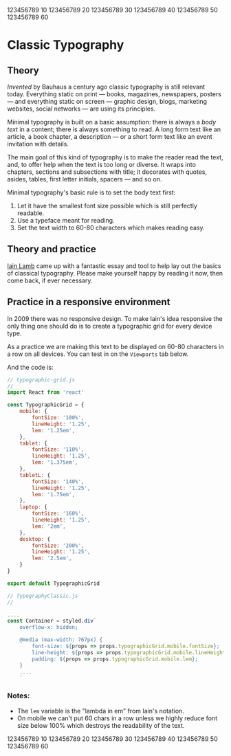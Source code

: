 123456789 10 123456789 20 123456789 30 123456789 40 123456789 50 123456789 60

# Classic Typography

## Theory

*Invented* by Bauhaus a century ago classic typography is still relevant today. Everything static on print &mdash; books, magazines, newspapers, posters &mdash; and everything static on screen &mdash; graphic design, blogs, marketing websites, social networks &mdash; are using its principles.

Minimal typography is built on a basic assumption: there is always a *body text* in a content; there is always something to read. A long form text like an article, a book chapter, a description &mdash; or a short form text like an event invitation with details.

The main goal of this kind of typography is to make the reader read the text, and, to offer help when the text is too long or diverse. It wraps into chapters, sections and subsections with title; it decorates with quotes, asides, tables, first letter initials, spacers &mdash; and so on.

Minimal typography's basic rule is to set the body text first:

1. Let it have the smallest font size possible which is still perfectly readable.
2. Use a typeface meant for reading.
3. Set the text width to 60-80 characters which makes reading easy.


## Theory and practice

[Iain Lamb](http://lamb.cc/typograph/) came up with a fantastic essay and tool to help lay out the basics of classical typography. Please make yourself happy by reading it now, then come back, if ever necessary.

## Practice in a responsive environment

In 2009 there was no responsive design. To make Iain's idea responsive the only thing one should do is to create a typographic grid for every device type.

As a practice we are making this text to be displayed on 60-80 characters in a row on all devices. You can test in on the `Viewports` tab below.

And the code is:
```Javascript
// typographic-grid.js
//
import React from 'react'

const TypographicGrid = {
	mobile: {
		fontSize: '100%',
		lineHeight: '1.25',
		lem: '1.25em',
	},
	tablet: {
		fontSize: '110%',
		lineHeight: '1.25',
		lem: '1.375em',
	},
	tabletL: {
		fontSize: '140%',
		lineHeight: '1.25',
		lem: '1.75em',
	},
	laptop: {
		fontSize: '160%',
		lineHeight: '1.25',
		lem: '2em',
	},
	desktop: {
		fontSize: '200%',
		lineHeight: '1.25',
		lem: '2.5em',
	}
}

export default TypographicGrid
```  

``` Javascript
// TypographyClassic.js
//

....
const Container = styled.div`
	overflow-x: hidden;

	@media (max-width: 767px) {
		font-size: ${props => props.typographicGrid.mobile.fontSize};
		line-height: ${props => props.typographicGrid.mobile.lineHeight};
		padding: ${props => props.typographicGrid.mobile.lem};
	}
	....
	`
```

### Notes:

- The `lem` variable is the "lambda in em" from Iain's notation.
- On mobile we can't put 60 chars in a row unless we highly reduce font size below 100% which destroys the readability of the text.


123456789 10 123456789 20 123456789 30 123456789 40 123456789 50 123456789 60
